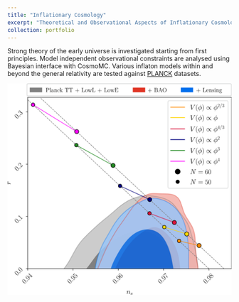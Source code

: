 ```yaml
---
title: "Inflationary Cosmology"
excerpt: "Theoretical and Observational Aspects of Inflationary Cosmology<br/><img src='https://github.com/Kemalakin/kemalakin.github.io/blob/master/images/inflationary-cosmology/inf-observables.png?raw=true' width='350'><br/>"
collection: portfolio
---
```


Strong theory of the early universe is investigated starting from first principles. Model independent observational constraints are analysed using Bayesian interface with CosmoMC. Various inflaton models within and beyond the general relativity are tested against [PLANCK](https://www.cosmos.esa.int/web/planck) datasets.

<p align="center">
  <img src="https://github.com/Kemalakin/kemalakin.github.io/blob/master/images/inflationary-cosmology/inf-observables.png?raw=true " alt="Output" width = 600>    
</p>

